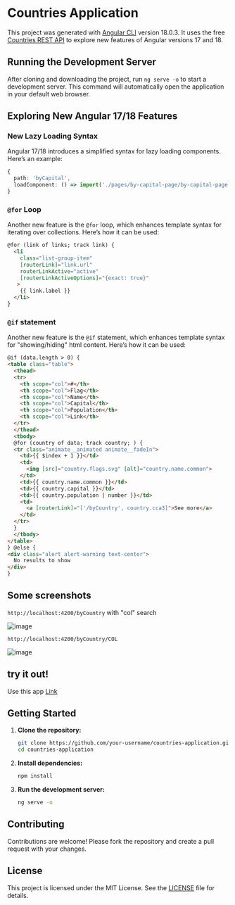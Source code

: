 # Countries Application

This project was generated with [Angular CLI](https://github.com/angular/angular-cli) version 18.0.3. It uses the free [Countries REST API](https://restcountries.com/) to explore new features of Angular versions 17 and 18.

## Running the Development Server

After cloning and downloading the project, run `ng serve -o` to start a development server. This command will automatically open the application in your default web browser.

## Exploring New Angular 17/18 Features

### New Lazy Loading Syntax

Angular 17/18 introduces a simplified syntax for lazy loading components. Here’s an example:

```typescript
{
  path: 'byCapital',
  loadComponent: () => import('./pages/by-capital-page/by-capital-page.component').then(m => m.ByCapitalPageComponent)
}
```

### `@for` Loop

Another new feature is the `@for` loop, which enhances template syntax for iterating over collections. Here’s how it can be used:

```html
@for (link of links; track link) {
  <li
    class="list-group-item"
    [routerLink]="link.url"
    routerLinkActive="active"
    [routerLinkActiveOptions]="{exact: true}"
   >
    {{ link.label }}
  </li>
}
```

### `@if` statement

Another new feature is the `@if` statement, which enhances template syntax for "showing/hiding" html content. Here’s how it can be used:

```html
@if (data.length > 0) {
<table class="table">
  <thead>
  <tr>
    <th scope="col">#</th>
    <th scope="col">Flag</th>
    <th scope="col">Name</th>
    <th scope="col">Capital</th>
    <th scope="col">Population</th>
    <th scope="col">Link</th>
  </tr>
  </thead>
  <tbody>
  @for (country of data; track country; ) {
  <tr class="animate__animated animate__fadeIn">
    <td>{{ $index + 1 }}</td>
    <td>
      <img [src]="country.flags.svg" [alt]="country.name.common">
    </td>
    <td>{{ country.name.common }}</td>
    <td>{{ country.capital }}</td>
    <td>{{ country.population | number }}</td>
    <td>
      <a [routerLink]="['/byCountry', country.cca3]">See more</a>
    </td>
  </tr>
  }
  </tbody>
</table>
} @else {
<div class="alert alert-warning text-center">
  No results to show
</div>
}
```
## Some screenshots

`http://localhost:4200/byCountry` with "col" search

![image](https://github.com/sergio8016/countries-app/assets/32036415/0e88f225-c488-4896-9f73-c476d321c5c1)


`http://localhost:4200/byCountry/COL`

![image](https://github.com/sergio8016/countries-app/assets/32036415/6a229a4d-50cd-4692-a513-caebb149e0dc)

## try it out!

Use this app [Link](https://sergio8016.github.io/countries-app/)

## Getting Started

1. **Clone the repository:**
   ```sh
   git clone https://github.com/your-username/countries-application.git
   cd countries-application
   ```

2. **Install dependencies:**
   ```sh
   npm install
   ```

3. **Run the development server:**
   ```sh
   ng serve -o
   ```

## Contributing

Contributions are welcome! Please fork the repository and create a pull request with your changes.

## License

This project is licensed under the MIT License. See the [LICENSE](https://opensource.org/license/mit) file for details.


